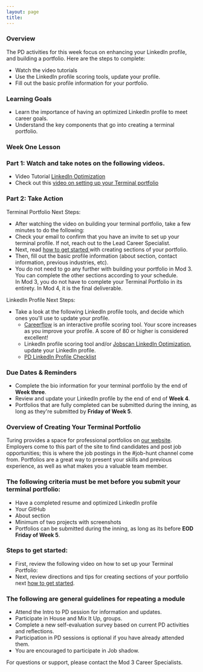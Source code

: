 ```yaml
---
layout: page
title:
---
```


### Overview
The PD activities for this week focus on enhancing your LinkedIn profile, and building a portfolio. Here are the steps to complete:

* Watch the video tutorials 
* Use the LinkedIn profile scoring tools, update your profile. 
* Fill out the basic profile information for your portfolio. 

### Learning Goals
*  Learn the importance of having an optimized LinkedIn profile to meet career goals. 
*  Understand the key components that go into creating a terminal portfolio. 

### Week One Lesson
### Part 1: Watch and take notes on the following videos.
 * Video Tutorial [LinkedIn Optimization](https://www.jobscan.co/video-linkedin-optimization)
 * Check out this [video on setting up your Terminal portfolio](https://drive.google.com/file/d/1NqHrdkr0B5wEvEaH9Z8dJK56TcSJoV_t/view)  
 
### Part 2: Take Action 
Terminal Portfolio Next Steps:
  * After watching the video on building your terminal portfolio, take a few minutes to do the following:
  * Check your email to confirm that you have an invite to set up your terminal profile.  If not, reach out to the Lead Career Specialist. 
  * Next, read [how to get started ](https://careerdev.turing.edu/resources/terminal_directions) with creating sections of your portfolio.
  * Then, fill out the basic profile information (about section, contact information, previous industries, etc).  
  * You do not need to go any further with building your portfolio in Mod 3. You can complete the other sections according to your schedule.  
    In Mod 3, you do not have to complete your Terminal Portfolio in its entirety. In Mod 4, it is the final deliverable.

LinkedIn Profile Next Steps:  
  * Take a look at the following LinkedIn profile tools, and decide which ones you'll use to update your profile. 
     * [Careerflow](https://chrome.google.com/webstore/detail/careerflow-linkedin-optim/iadokddofjgcgjpjlfhngclhpmaelnli) is an interactive    profile scoring tool. Your score increases as you improve your profile. A score of 80 or higher is considered excellent!  
    * LinkedIn profile scoring tool and/or [Jobscan LinkedIn Optimization](https://www.jobscan.co/linkedin-optimization), update your LinkedIn profile.
    * [PD LinkedIn Profile Checklist](https://docs.google.com/document/d/1af7Ndkcgnvq5Xh9OqJVlG5AN7_j-uGicLlICTsWDw5w/edit?usp=sharing)
   

### Due Dates & Reminders 
* Complete the bio information for your terminal portfolio by the end of **Week three**.
* Review and update your LinkedIn profile by the end of end of **Week 4**. 
* Portfolios that are fully completed can be submitted during the inning, as long as they're submitted by **Friday of Week 5**.


### Overview of Creating Your Terminal Portfolio  
Turing provides a space for professional portfolios on [our website](https://terminal.turing.edu). Employers come to this part of the site to find candidates and post job opportunities; this is where the job postings in the #job-hunt channel come from. Portfolios are a great way to present your skills and previous experience, as well as what makes you a valuable team member. 

### The following criteria must be met before you submit your terminal portfolio:
 * Have a completed resume and optimized LinkedIn profile
 * Your GitHub 
 * About section 
 * Minimum of two projects with screenshots
 * Portfolios can be submitted during the inning, as long as its before **EOD Friday of Week 5**. 

###  Steps to get started:
 * First, review the following video on how to set up your Terminal Portfolio: 
 * Next, review directions and tips for creating sections of your portfolio next [how to get started](https://careerdev.turing.edu/resources/terminal_directions).


### The following are general guidelines for repeating a module
   * Attend the Intro to PD session for information and updates.
   * Participate in House and Mix It Up, groups.
   * Complete a new self-evaluation survey based on current PD activities and reflections.
   * Participation in PD sessions is optional if you have already attended them.
   * You are encouraged to participate in Job shadow. 

For questions or support, please contact the Mod 3 Career Specialists.
